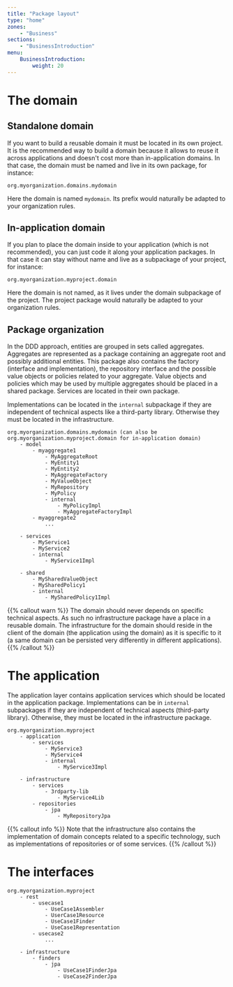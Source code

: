 ```yaml
---
title: "Package layout"
type: "home"
zones:
    - "Business"
sections:
    - "BusinessIntroduction"
menu:
    BusinessIntroduction:
        weight: 20
---
```


# The domain

## Standalone domain

If you want to build a reusable domain it must be located in its own project. It is the recommended way to build a domain
because it allows to reuse it across applications and doesn't cost more than in-application domains. In that case, the
domain must be named and live in its own package, for instance:

    org.myorganization.domains.mydomain
            
Here the domain is named `mydomain`. Its prefix would naturally be adapted to your organization rules.            

## In-application domain

If you plan to place the domain inside to your application (which is not recommended), you can just code it along
your application packages. In that case it can stay without name and live as a subpackage of your project, for instance:
 
    org.myorganization.myproject.domain
    
Here the domain is not named, as it lives under the domain subpackage of the project. The project package would naturally
be adapted to your organization rules.
    
## Package organization
    
In the DDD approach, entities are grouped in sets called aggregates. Aggregates are represented as a package containing 
an aggregate root and possibly additional entities. This package also contains the factory (interface and implementation), 
the repository interface and the possible value objects or policies related to your aggregate. 
Value objects and policies which may be used by multiple aggregates should be placed in a shared package. 
Services are located in their own package. 

Implementations can be located in the `internal` subpackage if they are independent of technical aspects like a third-party 
library. Otherwise they must be located in the infrastructure. 

    org.myorganization.domains.mydomain (can also be org.myorganization.myproject.domain for in-application domain)
        - model
            - myaggregate1
                - MyAggregateRoot
                - MyEntity1
                - MyEntity2
                - MyAggregateFactory
                - MyValueObject
                - MyRepository
                - MyPolicy
                - internal
                    - MyPolicyImpl
                    - MyAggregateFactoryImpl
            - myaggregate2
                ...
                
        - services
            - MyService1
            - MyService2
            - internal
                - MyService1Impl
                
        - shared
            - MySharedValueObject
            - MySharedPolicy1
            - internal
                - MySharedPolicy1Impl
            

{{% callout warn %}}
The domain should never depends on specific technical aspects. As such no infrastructure package have a place in a reusable
domain. The infrastructure for the domain should reside in the client of the domain (the application using the domain) as
it is specific to it (a same domain can be persisted very differently in different applications).
{{% /callout %}}
    
# The application 

The application layer contains application services which should be located in the application package. Implementations
can be in `internal` subpackages if they are independent of technical aspects (third-party library). Otherwise, they must 
be located in the infrastructure package.

    org.myorganization.myproject
        - application
            - services
                - MyService3
                - MyService4
                - internal
                    - MyService3Impl
                
        - infrastructure
            - services
                - 3rdparty-lib
                    - MyService4Lib 
            - repositories
                - jpa
                    - MyRepositoryJpa

{{% callout info %}}
Note that the infrastructure also contains the implementation of domain concepts related to a specific technology, such
as implementations of repositories or of some services.
{{% /callout %}}

# The interfaces

    org.myorganization.myproject
        - rest
            - usecase1
                - UseCase1Assembler
                - UserCase1Resource
                - UseCase1Finder
                - UseCase1Representation
            - usecase2
                ...
                
        - infrastructure
            - finders
                - jpa
                    - UseCase1FinderJpa
                    - UseCase2FinderJpa

